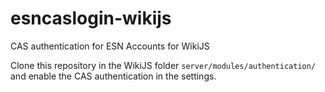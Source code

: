 # esncaslogin-wikijs
CAS authentication for ESN Accounts for WikiJS

Clone this repository in the WikiJS folder `server/modules/authentication/` and enable the CAS authentication in the settings.

